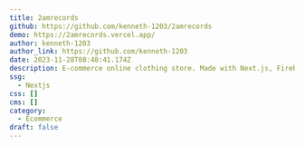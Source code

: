 ```yaml
---
title: 2amrecords
github: https://github.com/kenneth-1203/2amrecords
demo: https://2amrecords.vercel.app/
author: kenneth-1203
author_link: https://github.com/kenneth-1203
date: 2023-11-28T08:48:41.174Z
description: E-commerce online clothing store. Made with Next.js, Firebase and Stripe.
ssg:
  - Nextjs
css: []
cms: []
category:
  - Ecommerce
draft: false
---
```

